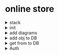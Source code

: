 # online store

<details>
<summary>
stack
</summary>

Back

- node
- express
- postgresql
- sequelize

диаграмма баз данных(8таблиц)
авторизация JWT
Rest API

Front

- react
- react bootstrap
- axios (зпросы к серверу)
- react-router-dom (навигация)
- mobx (стейт менеджер)

endpoint methods
![server endpoint](back/readmeAssets/server_endpoint.png)
server endpoint func
![server endpoint func](back/readmeAssets/server_endpoint_func.png)
client query
![client query](back/readmeAssets/server_endpoint_query.png)

[code](https://github.com/utimur/online-store-full-course)
[video](https://www.youtube.com/watch?v=H2GCkRF9eko)

alt + shift + a // multiline comments

</details>

<details>
<summary>
init
</summary>

    npm init -y
    npm i express pg pg-hstore sequelize cors dotenv
    npm i -D nodemon

install postgresql/create db

</details>

<details>
<summary>
add diagrams
</summary>

---

[draw.io](https://app.diagrams.net/)

---

![schema database](back/readmeAssets/tables_graph.png)

### add tables

![add tables](back/readmeAssets/add_tables.png)

### test request

![test request](back/readmeAssets/test_request.png)

### check router

![check router](back/readmeAssets/router_check.png)

### check controllers

![check controllers](back/readmeAssets/check_controllers.png)

### check middleware

![check middleware](back/readmeAssets/check_middleware.png)

</details>

<details>
<summary>
add obj to DB
</summary>

![add object to DB](back/readmeAssets/add_to_DB.png)
![add object to DB2](back/readmeAssets/add_to_DB2.png)

---

[this commit](https://github.com/viktishchenko/big-pets/commit/f4391c06bc0317ef118b674d00ff11ac470008dd)

</details>

<details>
<summary>
get from to DB
</summary>

![get from DB](back/readmeAssets/get_from_DB.png)

---

[this file](./back/controllers/typeController.js)

![add object to DB](back/readmeAssets/add_obj_to_DB.png)
![get obj from DB](back/readmeAssets/get_from_DB2.png)

---

    npm i express-fileupload
    npm i uuid

---

### add/get static file to DB

![add static file(img) to DB](back/readmeAssets/add_img_to_DB.png)

[filter items by brandId & typeId →](./back/controllers/deviceController.js)

![filter item by brandId](back/readmeAssets/get_item_by_brandId.png)

[page limit with DB →](./back/controllers/deviceController.js)

![add page limit with DB](back/readmeAssets/page_limit_with_DB.png)

[page limit with DB und count →](./back/controllers/deviceController.js)

![page limit with DB and count](back/readmeAssets/page_limit_with_DB_undCount.png)

[add device info →](./back/controllers/deviceController.js)

![add device info](back/readmeAssets/device_info.png)

</details>

<details>

<summary>
Auth
</summary>

    npm i jsonwebtoken bcrypt

[get token →](./back/controllers/userController.js)
![grt token](back/readmeAssets/get_token.png)

### check userName & password

![check pass & user name](back/readmeAssets/check_userName_und_password.png)

### check login

false

![check login false](back/readmeAssets/check_login.png)

true

![check login true](back/readmeAssets/check_login_true.png)

</details>
